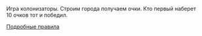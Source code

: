 Игра колонизаторы. Строим города получаем очки. Кто первый наберет 10 очков тот и победил.

[Подробные правила](http://tesera.ru/images/items/187394/rull_rus_new.pdf)
